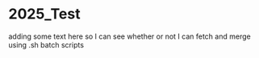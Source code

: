 # 2025_Test
adding some text here so I can see whether or not I can fetch and merge using .sh batch scripts
